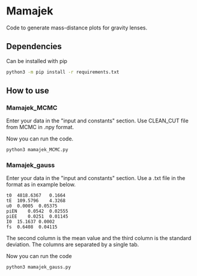 # Mamajek
Code to generate mass-distance plots for gravity lenses.

## Dependencies

Can be installed with pip
``` sh
python3 -m pip install -r requirements.txt
```
## How to use

### Mamajek_MCMC

Enter your data in the "input and constants" section. 
Use CLEAN_CUT file from MCMC in .npy format.

Now you can run the code.
``` sh
python3 mamajek_MCMC.py
```

### Mamajek_gauss

Enter your data in the "input and constants" section. 
Use a .txt file in the format as in example below.
```
t0	4818.6367	0.1664
tE	109.5796	4.3268
u0	0.0005	0.05375
piEN	0.0542	0.02555
piEE	0.0251	0.01145
I0	15.1637	0.0002
fs	0.6408	0.04115
```
The second column is the mean value and the third column is the standard deviation.
The columns are separated by a single tab.

Now you can run the code 
``` sh
python3 mamajek_gauss.py
```